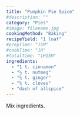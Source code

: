 ```yaml
---
title: "Pumpkin Pie Spice"
#description: ""
category: "Pies"
#image: filename.jpg
cookingMethod: "Baking"
recipeYield: "1 loaf"
#prepTime: "15M"
#cookTime: "1H"
#totalTime: "1H15M"
ingredients:
  - "1 t. cinnamon"
  - "½ t. nutmeg"
  - "¼ t. ginger"
  - "¼ t. cloves"
  - "dash of allspice"
---
```


Mix ingredients.
